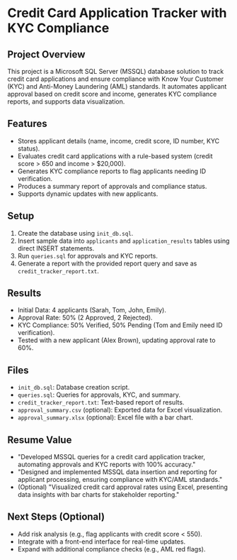 # Credit Card Application Tracker with KYC Compliance

## Project Overview
This project is a Microsoft SQL Server (MSSQL) database solution to track credit card applications and ensure compliance with Know Your Customer (KYC) and Anti-Money Laundering (AML) standards. It automates applicant approval based on credit score and income, generates KYC compliance reports, and supports data visualization.

## Features
- Stores applicant details (name, income, credit score, ID number, KYC status).
- Evaluates credit card applications with a rule-based system (credit score > 650 and income > $20,000).
- Generates KYC compliance reports to flag applicants needing ID verification.
- Produces a summary report of approvals and compliance status.
- Supports dynamic updates with new applicants.

## Setup
1. Create the database using `init_db.sql`.
2. Insert sample data into `applicants` and `application_results` tables using direct INSERT statements.
3. Run `queries.sql` for approvals and KYC reports.
4. Generate a report with the provided report query and save as `credit_tracker_report.txt`.

## Results
- Initial Data: 4 applicants (Sarah, Tom, John, Emily).
- Approval Rate: 50% (2 Approved, 2 Rejected).
- KYC Compliance: 50% Verified, 50% Pending (Tom and Emily need ID verification).
- Tested with a new applicant (Alex Brown), updating approval rate to 60%.

## Files
- `init_db.sql`: Database creation script.
- `queries.sql`: Queries for approvals, KYC, and summary.
- `credit_tracker_report.txt`: Text-based report of results.
- `approval_summary.csv` (optional): Exported data for Excel visualization.
- `approval_summary.xlsx` (optional): Excel file with a bar chart.

## Resume Value
- "Developed MSSQL queries for a credit card application tracker, automating approvals and KYC reports with 100% accuracy."
- "Designed and implemented MSSQL data insertion and reporting for applicant processing, ensuring compliance with KYC/AML standards."
- (Optional) "Visualized credit card approval rates using Excel, presenting data insights with bar charts for stakeholder reporting."

## Next Steps (Optional)
- Add risk analysis (e.g., flag applicants with credit score < 550).
- Integrate with a front-end interface for real-time updates.
- Expand with additional compliance checks (e.g., AML red flags).
